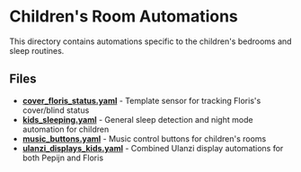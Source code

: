 # Children's Room Automations

This directory contains automations specific to the children's bedrooms and sleep routines.

## Files

- **[cover_floris_status.yaml](./cover_floris_status.yaml)** - Template sensor for tracking Floris's cover/blind status
- **[kids_sleeping.yaml](./kids_sleeping.yaml)** - General sleep detection and night mode automation for children
- **[music_buttons.yaml](./music_buttons.yaml)** - Music control buttons for children's rooms
- **[ulanzi_displays_kids.yaml](./ulanzi_displays_kids.yaml)** - Combined Ulanzi display automations for both Pepijn and Floris